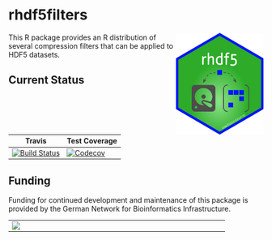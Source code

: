 # rhdf5filters

<img align = "right" src="https://raw.githubusercontent.com/Bioconductor/BiocStickers/master/rhdf5/rhdf5.png" height="200">

This R package provides an R distribution of several compression filters that can be applied to HDF5 datasets.

## Current Status

| Travis        | Test Coverage |
| ------------- | -----|
| [![Build Status](https://travis-ci.org/grimbough/rhdf5.svg?branch=master)](https://travis-ci.org/grimbough/rhdf5filters) |  [![Codecov](http://img.shields.io/codecov/c/github/grimbough/rhdf5.svg)](https://codecov.io/gh/grimbough/rhdf5filters) |


## Funding 

Funding for continued development and maintenance of this package is provided by the German Network for Bioinformatics Infrastructure.

|    |    |
|:---|---:|
|<a href="http://www.denbi.de"><img src="https://tess.elixir-europe.org/system/content_providers/images/000/000/063/original/deNBI_Logo_rgb.jpg" width="400" align="left"></a>|
